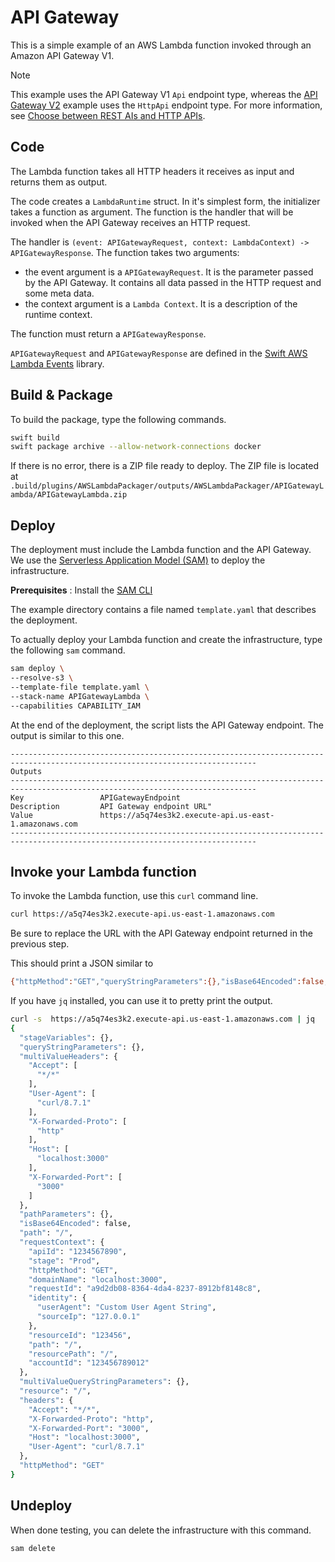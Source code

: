 # API Gateway 

This is a simple example of an AWS Lambda function invoked through an Amazon API Gateway V1.

> [!NOTE]
> This example uses the API Gateway V1 `Api` endpoint type, whereas the [API Gateway V2](https://github.com/swift-server/swift-aws-lambda-runtime/tree/main/Examples/APIGateway) example uses the `HttpApi` endpoint type. For more information, see [Choose between REST AIs and HTTP APIs](https://docs.aws.amazon.com/apigateway/latest/developerguide/http-api-vs-rest.html).

## Code 

The Lambda function takes all HTTP headers it receives as input and returns them as output.

The code creates a `LambdaRuntime` struct. In it's simplest form, the initializer takes a function as argument. The function is the handler that will be invoked when the API Gateway receives an HTTP request.

The handler is `(event: APIGatewayRequest, context: LambdaContext) -> APIGatewayResponse`. The function takes two arguments:
- the event argument is a `APIGatewayRequest`. It is the parameter passed by the API Gateway. It contains all data passed in the HTTP request and some meta data.
- the context argument is a `Lambda Context`. It is a description of the runtime context.

The function must return a `APIGatewayResponse`.

`APIGatewayRequest` and `APIGatewayResponse` are defined in the [Swift AWS Lambda Events](https://github.com/swift-server/swift-aws-lambda-events) library.

## Build & Package 

To build the package, type the following commands.

```bash
swift build
swift package archive --allow-network-connections docker
```

If there is no error, there is a ZIP file ready to deploy. 
The ZIP file is located at `.build/plugins/AWSLambdaPackager/outputs/AWSLambdaPackager/APIGatewayLambda/APIGatewayLambda.zip`

## Deploy

The deployment must include the Lambda function and the API Gateway. We use the [Serverless Application Model (SAM)](https://docs.aws.amazon.com/serverless-application-model/latest/developerguide/what-is-sam.html) to deploy the infrastructure.

**Prerequisites** : Install the [SAM CLI](https://docs.aws.amazon.com/serverless-application-model/latest/developerguide/install-sam-cli.html)

The example directory contains a file named `template.yaml` that describes the deployment.

To actually deploy your Lambda function and create the infrastructure, type the following `sam` command.

```bash
sam deploy \
--resolve-s3 \
--template-file template.yaml \
--stack-name APIGatewayLambda \
--capabilities CAPABILITY_IAM 
```

At the end of the deployment, the script lists the API Gateway endpoint.
The output is similar to this one.

```
-----------------------------------------------------------------------------------------------------------------------------
Outputs                                                                                                                     
-----------------------------------------------------------------------------------------------------------------------------
Key                 APIGatewayEndpoint                                                                                      
Description         API Gateway endpoint URL"                                                                                
Value               https://a5q74es3k2.execute-api.us-east-1.amazonaws.com                                                  
-----------------------------------------------------------------------------------------------------------------------------
```

## Invoke your Lambda function

To invoke the Lambda function, use this `curl` command line.

```bash
curl https://a5q74es3k2.execute-api.us-east-1.amazonaws.com 
```

Be sure to replace the URL with the API Gateway endpoint returned in the previous step.

This should print a JSON similar to 

```bash
{"httpMethod":"GET","queryStringParameters":{},"isBase64Encoded":false,"resource":"\/","path":"\/","headers":{"X-Forwarded-Port":"3000","X-Forwarded-Proto":"http","User-Agent":"curl\/8.7.1","Host":"localhost:3000","Accept":"*\/*"},"requestContext":{"resourcePath":"\/","identity":{"sourceIp":"127.0.0.1","userAgent":"Custom User Agent String"},"httpMethod":"GET","resourceId":"123456","accountId":"123456789012","apiId":"1234567890","requestId":"a9d2db08-8364-4da4-8237-8912bf8148c8","domainName":"localhost:3000","stage":"Prod","path":"\/"},"multiValueQueryStringParameters":{},"pathParameters":{},"multiValueHeaders":{"Accept":["*\/*"],"Host":["localhost:3000"],"X-Forwarded-Port":["3000"],"User-Agent":["curl\/8.7.1"],"X-Forwarded-Proto":["http"]},"stageVariables":{}}
```

If you have `jq` installed, you can use it to pretty print the output.

```bash
curl -s  https://a5q74es3k2.execute-api.us-east-1.amazonaws.com | jq   
{
  "stageVariables": {},
  "queryStringParameters": {},
  "multiValueHeaders": {
    "Accept": [
      "*/*"
    ],
    "User-Agent": [
      "curl/8.7.1"
    ],
    "X-Forwarded-Proto": [
      "http"
    ],
    "Host": [
      "localhost:3000"
    ],
    "X-Forwarded-Port": [
      "3000"
    ]
  },
  "pathParameters": {},
  "isBase64Encoded": false,
  "path": "/",
  "requestContext": {
    "apiId": "1234567890",
    "stage": "Prod",
    "httpMethod": "GET",
    "domainName": "localhost:3000",
    "requestId": "a9d2db08-8364-4da4-8237-8912bf8148c8",
    "identity": {
      "userAgent": "Custom User Agent String",
      "sourceIp": "127.0.0.1"
    },
    "resourceId": "123456",
    "path": "/",
    "resourcePath": "/",
    "accountId": "123456789012"
  },
  "multiValueQueryStringParameters": {},
  "resource": "/",
  "headers": {
    "Accept": "*/*",
    "X-Forwarded-Proto": "http",
    "X-Forwarded-Port": "3000",
    "Host": "localhost:3000",
    "User-Agent": "curl/8.7.1"
  },
  "httpMethod": "GET"
}
```

## Undeploy

When done testing, you can delete the infrastructure with this command.

```bash
sam delete 
```
